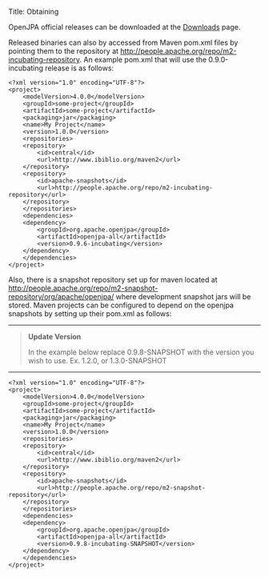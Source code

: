 Title: Obtaining

<a name="Obtaining"></a>


OpenJPA official releases can be downloaded at the [Downloads](downloads.html)
 page.

Released binaries can also by accessed from Maven pom.xml files by pointing
them to the repository at
<http://people.apache.org/repo/m2-incubating-repository>. An example pom.xml
that will use the 0.9.0-incubating release is as follows:


    <?xml version="1.0" encoding="UTF-8"?>
    <project>
        <modelVersion>4.0.0</modelVersion>
        <groupId>some-project</groupId>
        <artifactId>some-project</artifactId>
        <packaging>jar</packaging>
        <name>My Project</name>
        <version>1.0.0</version>
        <repositories>
    	<repository>
    	    <id>central</id>
    	    <url>http://www.ibiblio.org/maven2</url>
    	</repository>
    	<repository>
    	    <id>apache-snapshots</id>    	   
            <url>http://people.apache.org/repo/m2-incubating-repository</url>
    	</repository>
        </repositories>
        <dependencies>
    	<dependency>
    	    <groupId>org.apache.openjpa</groupId>
    	    <artifactId>openjpa-all</artifactId>
    	    <version>0.9.6-incubating</version>
    	</dependency>
        </dependencies>
    </project>



Also, there is a snapshot repository set up for maven located at <http://people.apache.org/repo/m2-snapshot-repository/org/apache/openjpa/>
 where development snapshot jars will be stored. Maven projects can be
configured to depend on the openjpa snapshots by setting up their pom.xml
as follows:

----
> **Update Version**
>
>In the example below replace 0.9.8-SNAPSHOT with the version you wish to
use. Ex. 1.2.0, or 1.3.0-SNAPSHOT
----

    <?xml version="1.0" encoding="UTF-8"?>
    <project>
        <modelVersion>4.0.0</modelVersion>
        <groupId>some-project</groupId>
        <artifactId>some-project</artifactId>
        <packaging>jar</packaging>
        <name>My Project</name>
        <version>1.0.0</version>
        <repositories>
    	<repository>
    	    <id>central</id>
    	    <url>http://www.ibiblio.org/maven2</url>
    	</repository>
    	<repository>
    	    <id>apache-snapshots</id>
    	    <url>http://people.apache.org/repo/m2-snapshot-repository</url>
    	</repository>
        </repositories>
        <dependencies>
    	<dependency>
    	    <groupId>org.apache.openjpa</groupId>
    	    <artifactId>openjpa-all</artifactId>
    	    <version>0.9.8-incubating-SNAPSHOT</version>
    	</dependency>
        </dependencies>
    </project>

